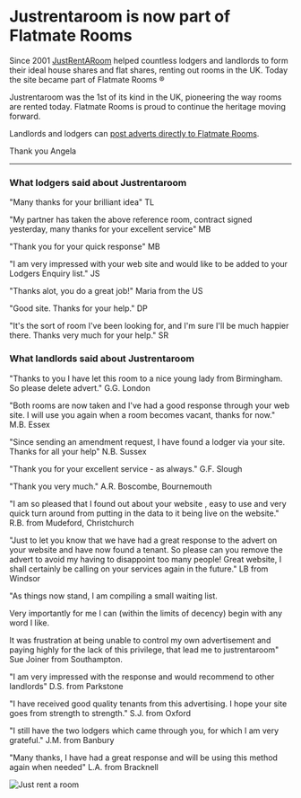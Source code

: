 Justrentaroom is now part of Flatmate Rooms
===========================================

Since 2001 [JustRentARoom](http://www.justrentaroom.co.uk) helped countless
lodgers and landlords to form their ideal house shares and flat shares, renting
out rooms in the UK. Today the site became part of Flatmate Rooms ®


Justrentaroom was the 1st of its kind in the UK, pioneering the way rooms are
rented today.     Flatmate Rooms is proud to continue the heritage moving
forward.


Landlords and lodgers can [post adverts directly to Flatmate Rooms](/post).


Thank you Angela




---


### What lodgers said about Justrentaroom


"Many thanks for your brilliant idea" TL


"My partner has taken the above reference room, contract signed yesterday, many
thanks for your excellent service" MB


"Thank you for your quick response" MB


"I am very impressed with your web site and would like to be added to your
Lodgers Enquiry list." JS


"Thanks alot, you do a great job!" Maria from the US


"Good site. Thanks for your help." DP


"It's the sort of room I've been looking for, and I'm sure I'll be much happier
there. Thanks very much for your help." SR


### What landlords said about Justrentaroom


"Thanks to you I have let this room to a nice young lady from Birmingham. So
please delete advert." G.G. London


"Both rooms are now taken and I've had a good response through your web
site. I will use you again when a room becomes vacant, thanks for now." M.B.
Essex


"Since sending an amendment request, I have found a lodger via your site. Thanks
for all your help" N.B. Sussex


"Thank you for your excellent service - as always." G.F. Slough


"Thank you very much." A.R. Boscombe, Bournemouth


"I am so pleased that I found out about your website , easy to use and very
quick turn around from putting in the data to it being live on the website."
R.B. from Mudeford, Christchurch


"Just to let you know that we have had a great response to the advert on your
website and have now found a tenant. So please can you remove the advert to
avoid my having to disappoint too many people! Great website, I shall certainly
be calling on your services again in the future." LB from Windsor


"As things now stand, I am compiling a small waiting list.


Very importantly for me I can (within the limits of decency) begin with any word
I like.


It was frustration at being unable to control my own advertisement and paying
highly for the lack of this privilege, that lead me to justrentaroom" Sue Joiner
from Southampton.


"I am very impressed with the response and would recommend to other landlords"
D.S. from Parkstone


"I have received good quality tenants from this advertising. I hope your site
goes from strength to strength." S.J. from Oxford


"I still have the two lodgers which came through you, for which I am very
grateful." J.M. from Banbury


"Many thanks, I have had a great response and will be using this method again
when needed" L.A. from Bracknell


![Just rent a room](/media/images/justrentaroom-picturehouses.jpg)



